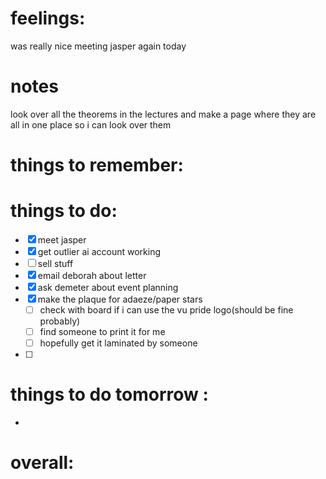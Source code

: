 # feelings:
was really nice meeting jasper again today 



# notes
 look over all the theorems in the lectures and make a page where they are all in one place so i can look over them 

# things to remember:

# things to do:
- [x] meet jasper 
- [x] get outlier ai account working
- [ ] sell stuff
- [x] email deborah about letter 
- [x] ask demeter about event planning
- [x] make the plaque for adaeze/paper stars
	- [ ] check with board if i can use the vu pride logo(should be fine probably)
	- [ ] find someone to print it for me 
	- [ ] hopefully get it laminated by someone
- [ ] 
# things to do tomorrow :
- 
# overall:


